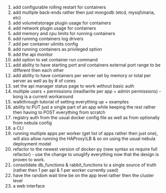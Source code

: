 1. add configurable rolling restart for containers
2. add multiple back-ends rather then just mongodb (etcd, mysql\maria, etc)
3. add volume\storage plugin usage for containers
4. add network plugin usage for containers
5. add memory and cpu limits for running containers
6. add running containers log drivers
7. add per container ulimits config
8. add running containers as privileged option
9. add the api monitor
10. add option to set container run command 
11. add ability to have starting port and containers external port range to be different then each other
12. add ability to have containers per server set by memory or total per server as well as by # of cores
13. set the api manager status page to work without basic auth
14. multiple users + permissions (read\write per app + admin permissions) - kong is a current workaround
15. walkthrough tutorial of setting everything up + examples
16. ability to PUT just a single part of an app while keeping the rest rather then having to POST everything from scratch
17. registry auth from the usual docker config file as well as from optionally from nebula config
18. a CLI
19. running multiple apps per worker (get list of apps rather then just one), will also allow running the HAProxy\LB & so on using the usual nebula deployment model
20. refactor to the newest version of docker-py (new syntax so require full refactor) - use the change to unuglify everything now that the design is proven to work.
21. consolidate db_functions & rabbit_functions to a single source of truth (rather then 1 per api & 1 per worker currently used)
22. have the random wait time be on the app level rather then the cluster level
23. a web interface